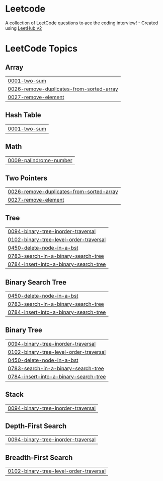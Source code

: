 # Leetcode
A collection of LeetCode questions to ace the coding interview! - Created using [LeetHub v2](https://github.com/arunbhardwaj/LeetHub-2.0)

<!---LeetCode Topics Start-->
# LeetCode Topics
## Array
|  |
| ------- |
| [0001-two-sum](https://github.com/ayymanj/Leetcode/tree/master/0001-two-sum) |
| [0026-remove-duplicates-from-sorted-array](https://github.com/ayymanj/Leetcode/tree/master/0026-remove-duplicates-from-sorted-array) |
| [0027-remove-element](https://github.com/ayymanj/Leetcode/tree/master/0027-remove-element) |
## Hash Table
|  |
| ------- |
| [0001-two-sum](https://github.com/ayymanj/Leetcode/tree/master/0001-two-sum) |
## Math
|  |
| ------- |
| [0009-palindrome-number](https://github.com/ayymanj/Leetcode/tree/master/0009-palindrome-number) |
## Two Pointers
|  |
| ------- |
| [0026-remove-duplicates-from-sorted-array](https://github.com/ayymanj/Leetcode/tree/master/0026-remove-duplicates-from-sorted-array) |
| [0027-remove-element](https://github.com/ayymanj/Leetcode/tree/master/0027-remove-element) |
## Tree
|  |
| ------- |
| [0094-binary-tree-inorder-traversal](https://github.com/ayymanj/Leetcode/tree/master/0094-binary-tree-inorder-traversal) |
| [0102-binary-tree-level-order-traversal](https://github.com/ayymanj/Leetcode/tree/master/0102-binary-tree-level-order-traversal) |
| [0450-delete-node-in-a-bst](https://github.com/ayymanj/Leetcode/tree/master/0450-delete-node-in-a-bst) |
| [0783-search-in-a-binary-search-tree](https://github.com/ayymanj/Leetcode/tree/master/0783-search-in-a-binary-search-tree) |
| [0784-insert-into-a-binary-search-tree](https://github.com/ayymanj/Leetcode/tree/master/0784-insert-into-a-binary-search-tree) |
## Binary Search Tree
|  |
| ------- |
| [0450-delete-node-in-a-bst](https://github.com/ayymanj/Leetcode/tree/master/0450-delete-node-in-a-bst) |
| [0783-search-in-a-binary-search-tree](https://github.com/ayymanj/Leetcode/tree/master/0783-search-in-a-binary-search-tree) |
| [0784-insert-into-a-binary-search-tree](https://github.com/ayymanj/Leetcode/tree/master/0784-insert-into-a-binary-search-tree) |
## Binary Tree
|  |
| ------- |
| [0094-binary-tree-inorder-traversal](https://github.com/ayymanj/Leetcode/tree/master/0094-binary-tree-inorder-traversal) |
| [0102-binary-tree-level-order-traversal](https://github.com/ayymanj/Leetcode/tree/master/0102-binary-tree-level-order-traversal) |
| [0450-delete-node-in-a-bst](https://github.com/ayymanj/Leetcode/tree/master/0450-delete-node-in-a-bst) |
| [0783-search-in-a-binary-search-tree](https://github.com/ayymanj/Leetcode/tree/master/0783-search-in-a-binary-search-tree) |
| [0784-insert-into-a-binary-search-tree](https://github.com/ayymanj/Leetcode/tree/master/0784-insert-into-a-binary-search-tree) |
## Stack
|  |
| ------- |
| [0094-binary-tree-inorder-traversal](https://github.com/ayymanj/Leetcode/tree/master/0094-binary-tree-inorder-traversal) |
## Depth-First Search
|  |
| ------- |
| [0094-binary-tree-inorder-traversal](https://github.com/ayymanj/Leetcode/tree/master/0094-binary-tree-inorder-traversal) |
## Breadth-First Search
|  |
| ------- |
| [0102-binary-tree-level-order-traversal](https://github.com/ayymanj/Leetcode/tree/master/0102-binary-tree-level-order-traversal) |
<!---LeetCode Topics End-->
